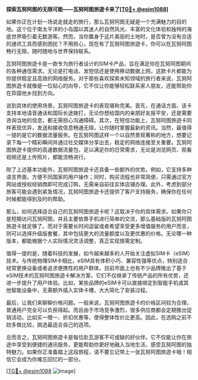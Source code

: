 **探索瓦努阿图的无限可能——瓦努阿图旅遊卡来了[[TG💪+ @esim1088](https://t.me/s/esim1088)]**

如果你正在计划一场说走就走的旅行，那么瓦努阿图无疑是一个充满魅力的目的地。这个位于南太平洋的小岛国以其迷人的自然风光、丰富的文化体验和独特的海底世界吸引着无数游客。然而，当你置身于这片美丽的土地时，是否曾为没有合适的通讯工具而感到困扰？不用担心，现在有了瓦努阿图旅遊卡，你可以在瓦努阿图畅行无阻，随时随地与世界保持联系。

瓦努阿图旅遊卡是一款专为旅行者设计的SIM卡产品，旨在满足你在瓦努阿图期间的各种通信需求。无论是打电话、发短信还是使用移动数据上网，这款卡片都能为你提供稳定且高效的网络服务。对于那些喜欢探索未知领域的旅行者来说，瓦努阿图旅遊卡就像是一位贴心的向导，它不仅让你能够轻松联系家人朋友，还能帮助你在异国他乡找到方向。

说到具体的使用场景，瓦努阿图旅遊卡的表现堪称完美。首先，在通话方面，该卡支持本地语音通话和国际长途拨打，无论你想给国内的亲朋好友报平安，还是需要咨询当地的信息，都无需担心沟通障碍。其次，在短信功能上，瓦努阿图旅遊卡同样表现优异，发送和接收信息畅通无阻，让你随时掌握最新的资讯。当然，最值得一提的是它的数据流量服务。在瓦努阿图这样一个以自然景观著称的地方，想要记录下每一个精彩瞬间并通过社交媒体分享出去，稳定的网络连接至关重要。瓦努阿图旅遊卡提供的高速数据流量包，足以满足你的日常需求，无论是浏览网页、观看视频还是上传照片，都能流畅进行。

除了上述基本功能外，瓦努阿图旅遊卡还具备一些额外的优势。例如，它支持多种语言界面，方便不同国家的用户操作；同时，购买流程也非常简便，只需通过官方网站或授权经销商即可完成订购，无需亲自前往实体店铺办理。此外，考虑到部分旅客可能会遇到紧急情况，瓦努阿图旅遊卡还提供了客户支持服务，确保你在任何时候都能得到及时的帮助。

那么，如何选择适合自己的瓦努阿图旅遊卡呢？这取决于你的具体需求。如果你只是短期访问瓦努阿图，并且主要依靠手机进行简单的交流，那么基础版的瓦努阿图旅遊卡就足够了。而对于需要长时间逗留或者希望享受更多增值服务的用户而言，则可以选择升级版套餐，其中包括更大的流量额度以及更优惠的价格。无论哪一种版本，都能根据个人实际情况灵活调整，真正实现按需定制。

值得一提的是，随着科技的发展，如今越来越多的人开始关注虚拟SIM卡（eSIM）技术。与传统物理SIM卡相比，eSIM具有体积小巧、兼容性强等优点，特别适合经常更换设备或者追求便携性的用户群体。目前市面上也有不少品牌推出了基于eSIM技术的瓦努阿图旅遊卡解决方案，它们不仅继承了传统产品的所有优势，还进一步提升了用户体验。比如，某些品牌的eSIM卡可以直接绑定到智能手机或其他智能设备中，无需额外插入实体卡槽，大大简化了安装过程。

最后，让我们来聊聊价格问题。一般来说，瓦努阿图旅遊卡的价格区间较为合理，普通用户完全可以负担得起。而且由于市场竞争激烈，很多供应商都会定期推出促销活动，比如买一赠一、折扣优惠等，使得整体性价比更高。因此，在选购之前不妨多做比较，挑选最适合自己的选项。

总而言之，瓦努阿图旅遊卡是每位赴瓦游客不可或缺的好伙伴。它不仅能让你在旅途中享受到便捷的通讯服务，更能帮助你更好地融入当地生活，感受瓦努阿图的独特魅力。如果你正准备踏上这段旅程，请不要忘记带上一张瓦努阿图旅遊卡哦！相信它会成为你难忘回忆的一部分。

[[TG💪+ @esim1088](https://t.me/s/esim1088) ![Image](https://i.postimg.cc/4NQfJmqS/Snipaste-2025-05-13-00-14-12.png)]